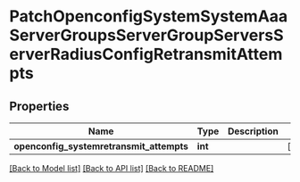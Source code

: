 # PatchOpenconfigSystemSystemAaaServerGroupsServerGroupServersServerRadiusConfigRetransmitAttempts

## Properties
Name | Type | Description | Notes
------------ | ------------- | ------------- | -------------
**openconfig_systemretransmit_attempts** | **int** |  | [optional] 

[[Back to Model list]](../README.md#documentation-for-models) [[Back to API list]](../README.md#documentation-for-api-endpoints) [[Back to README]](../README.md)



